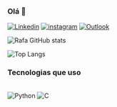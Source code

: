 ### Olá 👋


[![Linkedin](https://img.shields.io/badge/LinkedIn-0077B5?style=for-the-badge&logo=linkedin&logoColor=white)](https://www.linkedin.com/in/rafael-silva-souza-3972762b5/)
[![instagram](https://img.shields.io/badge/Instagram-E4405F?style=for-the-badge&logo=instagram&logoColor=white)](https://www.instagram.com/rf.deev?igsh=aGtucXJmazk1aHd6)
[![Outlook](https://img.shields.io/badge/Microsoft_Outlook-0078D4?style=for-the-badge&logo=microsoft-outlook&logoColor=white)](mailto:rafaelsouza7781@outlook.com)

![Rafa GitHub stats](https://github-readme-stats.vercel.app/api?username=rafadevy&show_icons=true&theme=dark)

![Top Langs](https://github-readme-stats.vercel.app/api/top-langs/?username=rafadevy&layout=compact&theme=dark)

### Tecnologias que uso

<div style="display: inline_block"><br>
    <img aling="center" alt="Python" src="https://img.shields.io/badge/Python-14354C?style=for-the-badge&logo=python&logoColor=white"/>
     <img aling="center" alt="C" src="https://img.shields.io/badge/c-%2300599C.svg?style=for-the-badge&logo=c&logoColor=white"/>
<div>
